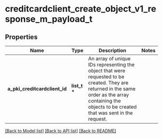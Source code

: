 # creditcardclient_create_object_v1_response_m_payload_t

## Properties
Name | Type | Description | Notes
------------ | ------------- | ------------- | -------------
**a_pki_creditcardclient_id** | **list_t \*** | An array of unique IDs representing the object that were requested to be created.  They are returned in the same order as the array containing the objects to be created that was sent in the request. | 

[[Back to Model list]](../README.md#documentation-for-models) [[Back to API list]](../README.md#documentation-for-api-endpoints) [[Back to README]](../README.md)


